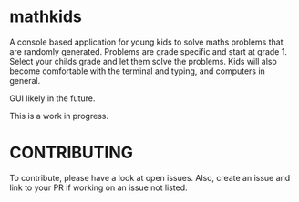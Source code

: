 # mathkids
A console based application for young kids to solve maths problems that are randomly generated.
Problems are grade specific and start at grade 1. Select your childs grade and let them solve the problems.
Kids will also become comfortable with the terminal and typing, and computers in general.

GUI likely in the future.

This is a work in progress.

# CONTRIBUTING
To contribute, please have a look at open issues. Also, create an issue and link to your PR if working on an issue not listed.
